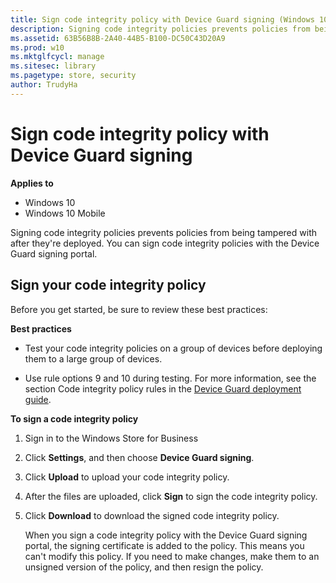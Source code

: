 ```yaml
---
title: Sign code integrity policy with Device Guard signing (Windows 10)
description: Signing code integrity policies prevents policies from being tampered with after they're deployed. You can sign code integrity policies with the Device Guard signing portal.
ms.assetid: 63B56B8B-2A40-44B5-B100-DC50C43D20A9
ms.prod: w10
ms.mktglfcycl: manage
ms.sitesec: library
ms.pagetype: store, security
author: TrudyHa
---
```


# Sign code integrity policy with Device Guard signing


**Applies to**

-   Windows 10
-   Windows 10 Mobile

Signing code integrity policies prevents policies from being tampered with after they're deployed. You can sign code integrity policies with the Device Guard signing portal.

## Sign your code integrity policy


Before you get started, be sure to review these best practices:

**Best practices**

-   Test your code integrity policies on a group of devices before deploying them to a large group of devices.

-   Use rule options 9 and 10 during testing. For more information, see the section Code integrity policy rules in the [Device Guard deployment guide](https://technet.microsoft.com/library/mt463091.aspx).

**To sign a code integrity policy**

1.  Sign in to the Windows Store for Business

2.  Click **Settings**, and then choose **Device Guard signing**.

3.  Click **Upload** to upload your code integrity policy.

4.  After the files are uploaded, click **Sign** to sign the code integrity policy.

5.  Click **Download** to download the signed code integrity policy.

    When you sign a code integrity policy with the Device Guard signing portal, the signing certificate is added to the policy. This means you can't modify this policy. If you need to make changes, make them to an unsigned version of the policy, and then resign the policy.

 

 





